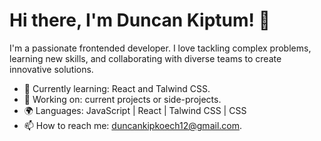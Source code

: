 # Hi there, I'm Duncan Kiptum! 👋

I'm a passionate frontended developer. I love tackling complex problems, learning new skills, and collaborating with diverse teams to create innovative solutions.

- 🌱 Currently learning: React and Talwind CSS.
- 🔭 Working on: current projects or side-projects.
- 🌍 Languages: JavaScript | React | Talwind CSS | CSS
- 📫 How to reach me: duncankipkoech12@gmail.com. 





